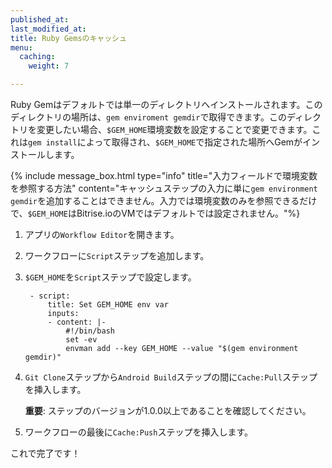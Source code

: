 ```yaml
---
published_at:
last_modified_at:
title: Ruby Gemsのキャッシュ
menu:
  caching:
    weight: 7

---
```

Ruby Gemはデフォルトでは単一のディレクトリへインストールされます。このディレクトリの場所は、`gem enviroment gemdir`で取得できます。このディレクトリを変更したい場合、`$GEM_HOME`環境変数を設定することで変更できます。これは`gem install`によって取得され、`$GEM_HOME`で指定された場所へGemがインストールします。

{% include message_box.html type="info" title="入力フィールドで環境変数を参照する方法" content="キャッシュステップの入力に単に`gem environment gemdir`を追加することはできません。入力では環境変数のみを参照できるだけで、`$GEM_HOME`はBitrise.ioのVMではデフォルトでは設定されません。"%}

1. アプリの`Workflow Editor`を開きます。
2. ワークフローに`Script`ステップを追加します。
3. `$GEM_HOME`を`Script`ステップで設定します。

        - script:
            title: Set GEM_HOME env var
            inputs:
            - content: |-
                #!/bin/bash
                set -ev
                envman add --key GEM_HOME --value "$(gem environment gemdir)"
4. `Git Clone`ステップから`Android Build`ステップの間に`Cache:Pull`ステップを挿入します。

   **重要**: ステップのバージョンが1.0.0以上であることを確認してください。
5. ワークフローの最後に`Cache:Push`ステップを挿入します。

これで完了です！